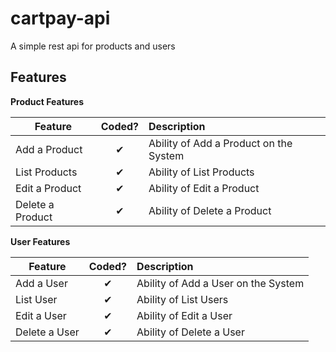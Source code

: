# cartpay-api

A simple rest api for products and users

## Features

<b>Product Features</b>

| Feature          |  Coded?  | Description                            |
| ---------------- | :------: | :------------------------------------- |
| Add a Product    | &#10004; | Ability of Add a Product on the System |
| List Products    | &#10004; | Ability of List Products               |
| Edit a Product   | &#10004; | Ability of Edit a Product              |
| Delete a Product | &#10004; | Ability of Delete a Product            |

<b>User Features</b>

| Feature       |  Coded?  | Description                         |
| ------------- | :------: | :---------------------------------- |
| Add a User    | &#10004; | Ability of Add a User on the System |
| List User     | &#10004; | Ability of List Users               |
| Edit a User   | &#10004; | Ability of Edit a User              |
| Delete a User | &#10004; | Ability of Delete a User            |
